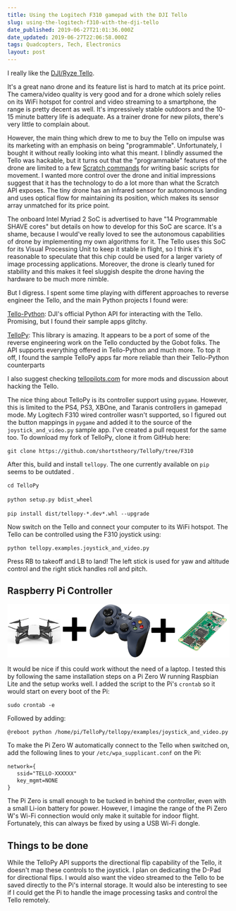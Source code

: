 ```yaml
---
title: Using the Logitech F310 gamepad with the DJI Tello
slug: using-the-logitech-f310-with-the-dji-tello
date_published: 2019-06-27T21:01:36.000Z
date_updated: 2019-06-27T22:06:58.000Z
tags: Quadcopters, Tech, Electronics
layout: post
---
```


I really like the [DJI/Ryze Tello](https://store.dji.com/product/tello).

It\'s a great nano drone and its feature list is hard to match at its price point. The camera/video quality is very good and for a drone which solely relies on its WiFi hotspot for control and video streaming to a smartphone, the range is pretty decent as well. It\'s impressively stable outdoors and the 10-15 minute battery life is adequate. As a trainer drone for new pilots, there\'s very little to complain about.

However, the main thing which drew to me to buy the Tello on impulse was its marketing with an emphasis on being \"programmable\". Unfortunately, I bought it without really looking into what this meant. I blindly assumed the Tello was hackable, but it turns out that the \"programmable\" features of the drone are limited to a few [Scratch commands](https://www.halfchrome.com/program-the-ryze-tello-with-scratch/) for writing basic scripts for movement. I wanted more control over the drone and initial impressions suggest that it has the technology to do a lot more than what the Scratch API exposes. The tiny drone has an infrared sensor for autonomous landing and uses optical flow for maintaining its position, which makes its sensor array unmatched for its price point.

The onboard Intel Myriad 2 SoC is advertised to have \"14 Programmable SHAVE cores\" but details on how to develop for this SoC are scarce. It\'s a shame, because I would\'ve really loved to see the autonomous capabilities of drone by implementing my own algorithms for it. The Tello uses this SoC for its Visual Processing Unit to keep it stable in flight, so I think it\'s reasonable to speculate that this chip could be used for a larger variety of image processing applications. Moreover, the drone is clearly tuned for stability and this makes it feel sluggish despite the drone having the hardware to be much more nimble.

But I digress. I spent some time playing with different approaches to reverse engineer the Tello, and the main Python projects I found were:

[Tello-Python](https://github.com/dji-sdk/Tello-Python): DJI\'s official Python API for interacting with the Tello. Promising, but I found their sample apps glitchy.

[TelloPy](https://github.com/hanyazou/TelloPy): This library is amazing. It appears to be a port of some of the reverse engineering work on the Tello conducted by the Gobot folks. The API supports everything offered in Tello-Python and much more. To top it off, I found the sample TelloPy apps far more reliable than their Tello-Python counterparts

I also suggest checking [tellopilots.com](http://tellopilots.com/) for more mods and discussion about hacking the Tello.

The nice thing about TelloPy is its controller support using `pygame`. However, this is limited to the PS4, PS3, XBOne, and Taranis controllers in gamepad mode. My Logitech F310 wired controller wasn\'t supported, so I figured out the button mappings in `pygame` and added it to the source of the `joystick_and_video.py` sample app. I\'ve created a pull request for the same too. To download my fork of TelloPy, clone it from GitHub here:

    
    git clone https://github.com/shortstheory/TelloPy/tree/F310 
    
    

After this, build and install `tellopy`. The one currently available on `pip` seems to be outdated .

    
    cd TelloPy 
    
    python setup.py bdist_wheel 
    
    pip install dist/tellopy-*.dev*.whl --upgrade 
    
    

Now switch on the Tello and connect your computer to its WiFi hotspot. The Tello can be controlled using the F310 joystick using:

    
    python tellopy.examples.joystick_and_video.py 
    
    

Press RB to takeoff and LB to land! The left stick is used for yaw and altitude control and the right stick handles roll and pitch.

## Raspberry Pi Controller

![Tello](/content/images/2019/06/Tello.png)

It would be nice if this could work without the need of a laptop. I tested this by following the same installation steps on a Pi Zero W running Raspbian Lite and the setup works well. I added the script to the Pi\'s `crontab` so it would start on every boot of the Pi:

    
    sudo crontab -e 
    
    

Followed by adding:

    
    @reboot python /home/pi/TelloPy/tellopy/examples/joystick_and_video.py 
    
    

To make the Pi Zero W automatically connect to the Tello when switched on, add the following lines to your `/etc/wpa_supplicant.conf` on the Pi:

    network={
       ssid="TELLO-XXXXXX"
       key_mgmt=NONE
    }
    

The Pi Zero is small enough to be tucked in behind the controller, even with a small Li-ion battery for power. However, I imagine the range of the Pi Zero W\'s Wi-Fi connection would only make it suitable for indoor flight. Fortunately, this can always be fixed by using a USB Wi-Fi dongle.

## Things to be done

While the TelloPy API supports the directional flip capability of the Tello, it doesn\'t map these controls to the joystick. I plan on dedicating the D-Pad for directional flips. I would also want the video streamed to the Tello to be saved directly to the Pi\'s internal storage. It would also be interesting to see if I could get the Pi to handle the image processing tasks and control the Tello remotely.
